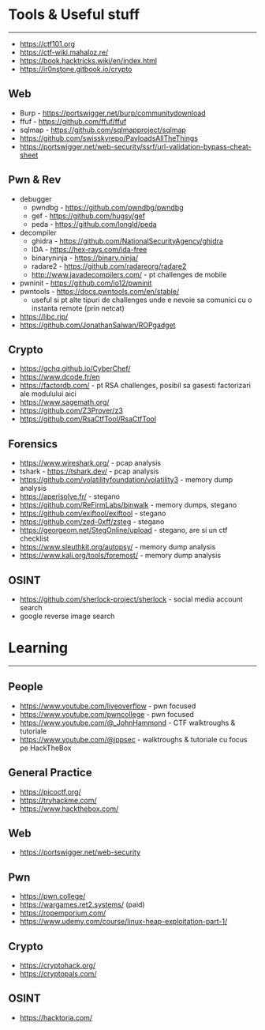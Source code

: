 # Tools & Useful stuff
---
- https://ctf101.org
- https://ctf-wiki.mahaloz.re/
- https://book.hacktricks.wiki/en/index.html
- https://ir0nstone.gitbook.io/crypto

## Web
- Burp - https://portswigger.net/burp/communitydownload
- ffuf - https://github.com/ffuf/ffuf
- sqlmap - https://github.com/sqlmapproject/sqlmap
- https://github.com/swisskyrepo/PayloadsAllTheThings
- https://portswigger.net/web-security/ssrf/url-validation-bypass-cheat-sheet

## Pwn & Rev
- debugger
	- pwndbg - https://github.com/pwndbg/pwndbg
	- gef - https://github.com/hugsy/gef
	- peda - https://github.com/longld/peda
- decompiler
	- ghidra - https://github.com/NationalSecurityAgency/ghidra
	- IDA - https://hex-rays.com/ida-free
	- binaryninja - https://binary.ninja/
	- radare2 - https://github.com/radareorg/radare2
	- http://www.javadecompilers.com/ - pt challenges de mobile
- pwninit - https://github.com/io12/pwninit
- pwntools - https://docs.pwntools.com/en/stable/
	- useful si pt alte tipuri de challenges unde e nevoie sa comunici cu o instanta remote (prin netcat)
- https://libc.rip/
- https://github.com/JonathanSalwan/ROPgadget

## Crypto
- https://gchq.github.io/CyberChef/
- https://www.dcode.fr/en
- https://factordb.com/ - pt RSA challenges, posibil sa gasesti factorizari ale modulului aici
- https://www.sagemath.org/
- https://github.com/Z3Prover/z3
- https://github.com/RsaCtfTool/RsaCtfTool

## Forensics
- https://www.wireshark.org/ - pcap analysis
- tshark - https://tshark.dev/ - pcap analysis
- https://github.com/volatilityfoundation/volatility3 - memory dump analysis
- https://aperisolve.fr/ - stegano
- https://github.com/ReFirmLabs/binwalk - memory dumps, stegano
- https://github.com/exiftool/exiftool - stegano
- https://github.com/zed-0xff/zsteg - stegano
- https://georgeom.net/StegOnline/upload - stegano, are si un ctf checklist
- https://www.sleuthkit.org/autopsy/ - memory dump analysis
- https://www.kali.org/tools/foremost/ - memory dump analysis

## OSINT
- https://github.com/sherlock-project/sherlock - social media account search
- google reverse image search

# Learning
---

## People
- https://www.youtube.com/liveoverflow - pwn focused
- https://www.youtube.com/pwncollege - pwn focused
- https://www.youtube.com/@_JohnHammond - CTF walktroughs & tutoriale
- https://www.youtube.com/@ippsec - walktroughs & tutoriale cu focus pe HackTheBox

## General Practice
- https://picoctf.org/
- https://tryhackme.com/
- https://www.hackthebox.com/

## Web
- https://portswigger.net/web-security

## Pwn
- https://pwn.college/
- https://wargames.ret2.systems/ (paid)
- https://ropemporium.com/
- https://www.udemy.com/course/linux-heap-exploitation-part-1/

## Crypto
- https://cryptohack.org/
- https://cryptopals.com/

## OSINT
- https://hacktoria.com/
